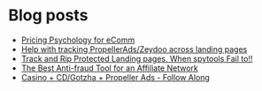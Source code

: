 # Blog posts
<!-- BLOG-POST-LIST:START -->
- [Pricing Psychology for eComm](https://afflift.com/f/threads/pricing-psychology-for-ecomm.7374/)
- [Help with tracking PropellerAds/Zeydoo across landing pages](https://afflift.com/f/threads/help-with-tracking-propellerads-zeydoo-across-landing-pages.10019/)
- [Track and Rip Protected Landing pages, When spytools Fail to!!](https://afflift.com/f/threads/track-and-rip-protected-landing-pages-when-spytools-fail-to.10006/)
- [The Best Anti-fraud Tool for an Affiliate Network](https://afflift.com/f/threads/the-best-anti-fraud-tool-for-an-affiliate-network.10014/)
- [Casino + CD/Gotzha + Propeller Ads - Follow Along](https://afflift.com/f/threads/casino-cd-gotzha-propeller-ads-follow-along.7301/)
<!-- BLOG-POST-LIST:END -->
